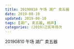 ```yaml
---
title: 20190810 午场 湖广 卖五器
date: 2019-08-10
updated: 2019-08-10
tags: [湖广, 卖五器, 相声]
categories: (2019)己亥年场次
---
```

20190810 午场 湖广 卖五器